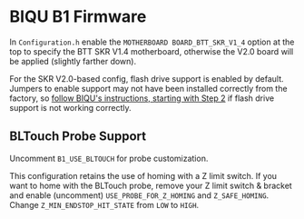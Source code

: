 # BIQU B1 Firmware

In `Configuration.h` enable the `MOTHERBOARD BOARD_BTT_SKR_V1_4` option at the top to specify the BTT SKR V1.4 motherboard, otherwise the V2.0 board will be applied (slightly farther down).

For the SKR V2.0-based config, flash drive support is enabled by default. Jumpers to enable support may not have been installed correctly from the factory, so [follow BIQU's instructions, starting with Step 2](https://github.com/bigtreetech/BIQU-B1-SE-PLUS/blob/master/B1-SE%20fimware/B1-SE-U%20Disk%20Usage%20Tutorial-English.pdf) if flash drive support is not working correctly.

## BLTouch Probe Support

Uncomment `B1_USE_BLTOUCH` for probe customization.

This configuration retains the use of homing with a Z limit switch. If you want to home with the BLTouch probe, remove your Z limit switch & bracket and enable (uncomment) `USE_PROBE_FOR_Z_HOMING` and `Z_SAFE_HOMING`. Change `Z_MIN_ENDSTOP_HIT_STATE` from `LOW` to `HIGH`.
